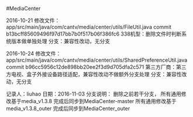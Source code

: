 #MediaCenter

2016-10-21
修改文件：app/src/main/java/com/cantv/media/center/utils/FileUtil.java
commit b13bcff85609496f97d17bb7b0f517b06f386fc6
338机型：删除文件时判断系统版本做单独处理
分支：兼容性改动，无分支

2016-10-24
修改文件：app/src/main/java/com/cantv/media/center/utils/SharedPreferenceUtil.java
commit b96cc5956c12de898bb20ee2f3d9d705dfa2c571
第三方厂商：第三方电视、盒子外接设备路径适配，兼容性改动不做额外分支处理
分支：兼容性改动，无分支

记录人：liuhao
日期：2016-11-03
分支说明：
删除之前若干分支，
所有通用修改基于media_v1.3.8 完成后同步到MediaCenter-master
所有通用修改基于media_v1.3.8_outer 完成后同步到MediaCenter_outer
